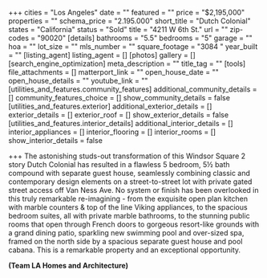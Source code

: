 +++
cities = "Los Angeles"
date = ""
featured = ""
price = "$2,195,000"
properties = ""
schema_price = "2.195.000"
short_title = "Dutch Colonial"
states = "California"
status = "Sold"
title = "4211 W 6th St."
url = ""
zip-codes = "90020"
[details]
bathrooms = "5.5"
bedrooms = "5"
garage = ""
hoa = ""
lot_size = ""
mls_number = ""
square_footage = "3084 "
year_built = ""
[listing_agent]
listing_agent = []
[photos]
gallery = []
[search_engine_optimization]
meta_description = ""
title_tag = ""
[tools]
file_attachments = []
matterport_link = ""
open_house_date = ""
open_house_details = ""
youtube_link = ""
[utilities_and_features.community_features]
additional_community_details = []
community_features_choice = []
show_community_details = false
[utilities_and_features.exterior]
additional_exterior_details = []
exterior_details = []
exterior_roof = []
show_exterior_details = false
[utilities_and_features.interior_details]
additional_interior_details = []
interior_appliances = []
interior_flooring = []
interior_rooms = []
show_interior_details = false

+++
The astonishing studs-out transformation of this Windsor Square 2 story Dutch Colonial has resulted in a flawless 5 bedroom, 5½ bath compound with separate guest house, seamlessly combining classic and contemporary design elements on a street-to-street lot with private gated street access off Van Ness Ave. No system or finish has been overlooked in this truly remarkable re-imagining - from the exquisite open plan kitchen with marble counters & top of the line Viking appliances, to the spacious bedroom suites, all with private marble bathrooms, to the stunning public rooms that open through French doors to gorgeous resort-like grounds with a grand dining patio, sparkling new swimming pool and over-sized spa, framed on the north side by a spacious separate guest house and pool cabana. This is a remarkable property and an exceptional opportunity.

**(Team LA Homes and Architecture)**